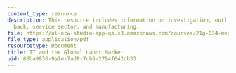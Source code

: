 ```yaml
---
content_type: resource
description: This resource includes information on investigation, outline, looking
  back, service sector, and manufacturing.
file: https://ol-ocw-studio-app-qa.s3.amazonaws.com/courses/21g-034-media-education-and-the-marketplace-fall-2005/86ba99369a2e7ad87cb52794f642db33_MIT21G_034F05_itandglobalm.pdf
file_type: application/pdf
resourcetype: Document
title: IT and the Global Labor Market
uid: 86ba9936-9a2e-7ad8-7cb5-2794f642db33
---
```


